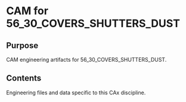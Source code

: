 # CAM for 56_30_COVERS_SHUTTERS_DUST

## Purpose
CAM engineering artifacts for 56_30_COVERS_SHUTTERS_DUST.

## Contents
Engineering files and data specific to this CAx discipline.
